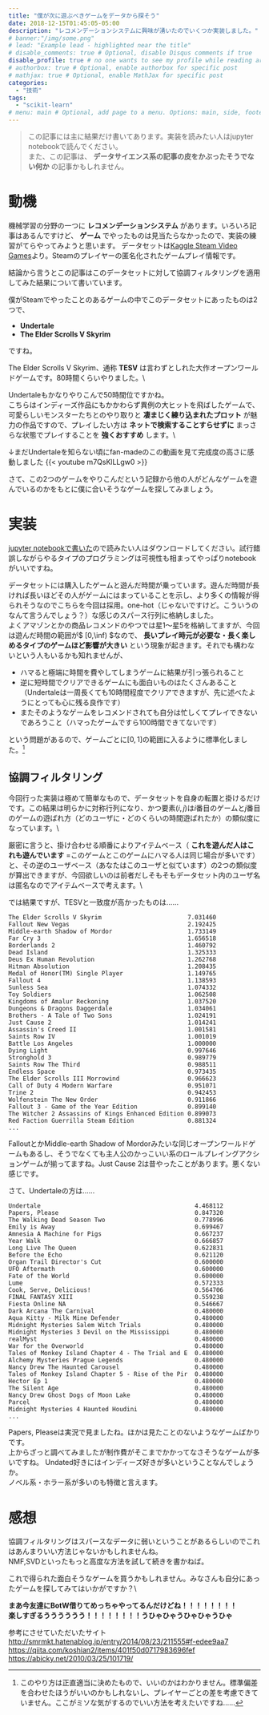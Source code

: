 ```yaml
---
title: "僕が次に遊ぶべきゲームをデータから探そう"
date: 2018-12-15T01:45:05-05:00
description: "レコメンデーションシステムに興味が湧いたのでいくつか実装しました。"
# banner:"/img/some.png"
# lead: "Example lead - highlighted near the title"
# disable_comments: true # Optional, disable Disqus comments if true
disable_profile: true # no one wants to see my profile while reading articles
# authorbox: true # Optional, enable authorbox for specific post
# mathjax: true # Optional, enable MathJax for specific post
categories:
  - "技術"
tags:
  - "scikit-learn"
# menu: main # Optional, add page to a menu. Options: main, side, footer
---
```


> この記事には主に結果だけ書いてあります。実装を読みたい人はjupyter notebookで読んでください。\
> また、この記事は、 **データサイエンス系の記事の皮をかぶったそうでない何か** の記事かもしれません。

# 動機

機械学習の分野の一つに **レコメンデーションシステム** があります。いろいろ記事はあるんですけど、 **ゲーム** でやったものは見当たらなかったので、実装の練習がてらやってみようと思います。
データセットは[Kaggle Steam Video Games](https://www.kaggle.com/tamber/steam-video-games)より。Steamのプレイヤーの匿名化されたゲームプレイ情報です。

結論から言うとこの記事はこのデータセットに対して協調フィルタリングを適用してみた結果について書いています。

僕がSteamでやったことのあるゲームの中でこのデータセットにあったものは2つで、

*  **Undertale** 
*  **The Elder Scrolls V Skyrim** 

ですね。

The Elder Scrolls V Skyrim、通称 **TESV** は言わずとしれた大作オープンワールドゲームです。80時間くらいやりました。\

Undertaleもかなりやりこんで50時間位ですかね。\
こちらはインディーズ作品にもかかわらず異例の大ヒットを飛ばしたゲームで、可愛らしいモンスターたちとのやり取りと **凄まじく練り込まれたプロット** が魅力の作品ですので、プレイしたい方は **ネットで検索することすらせずに** まっさらな状態でプレイすることを **強くおすすめ** します。\

↓まだUndertaleを知らない頃にfan-madeのこの動画を見て完成度の高さに感動しました
{{< youtube m7QsKlLLgw0 >}}

さて、この2つのゲームをやりこんだという記録から他の人がどんなゲームを遊んでいるのかをもとに僕に合いそうなゲームを探してみましょう。

# 実装
[jupyter notebookで書いた](Steam.ipynb)ので読みたい人はダウンロードしてください。試行錯誤しながらやるタイプのプログラミングは可視性も相まってやっぱりnotebookがいいですね。

データセットには購入したゲームと遊んだ時間が乗っています。遊んだ時間が長ければ長いほどその人がゲームにはまっていることを示し、より多くの情報が得られそうなのでこちらを今回は採用。one-hot（じゃないですけど。こういうのなんて言うんでしょう？）な感じのスパース行列に格納しました。\
よくアマゾンとかの商品レコメンドのやつでは星1〜星5を格納してますが、今回は遊んだ時間の範囲が$ [0,\inf) $なので、 **長いプレイ時元が必要な・長く楽しめるタイプのゲームほど影響が大きい** という現象が起きます。それでも構わないという人もいるかも知れませんが、

* ハマると極端に時間を費やしてしまうゲームに結果が引っ張られること
* 逆に短時間でクリアできるゲームにも面白いものはたくさんあること（Undertaleは一周長くても10時間程度でクリアできますが、先に述べたようにとっても心に残る良作です）
* またそのようなゲームをレコメンドされても自分は忙しくてプレイできないであろうこと（ハマったゲームですら100時間できてないです）

という問題があるので、ゲームごとに$[0,1]$の範囲に入るように標準化しました。[^1]

[^1]:このやり方は正直適当に決めたもので、いいのかはわかりません。標準偏差を合わせたほうがいいのかもしれないし、プレイヤーごとの差を考慮できていません。ここがミソな気がするのでいい方法を考えたいですね……

## 協調フィルタリング
今回行った実装は極めて簡単なもので、データセットを自身の転置と掛けるだけです。この結果は明らかに対称行列になり、かつ要素$(i,j)$は$i$番目のゲームと$j$番目のゲームの遊ばれ方（どのユーザに・どのくらいの時間遊ばれたか）の類似度になっています。\

厳密に言うと、掛け合わせる順番によりアイテムベース（ **これを遊んだ人はこれも遊んでいます** =このゲームとこのゲームにハマる人は同じ場合が多いです）と、その逆のユーザベース（あなたはこのユーザと似ています）の2つの類似度が算出できますが、今回欲しいのは前者だしそもそもデータセット内のユーザ名は匿名なのでアイテムベースで考えます。\

では結果ですが、TESVと一致度が高かったものは……
```data
The Elder Scrolls V Skyrim                        7.031460
Fallout New Vegas                                 2.192425
Middle-earth Shadow of Mordor                     1.733149
Far Cry 3                                         1.656518
Borderlands 2                                     1.460792
Dead Island                                       1.325333
Deus Ex Human Revolution                          1.262768
Hitman Absolution                                 1.208435
Medal of Honor(TM) Single Player                  1.149765
Fallout 4                                         1.138593
Sunless Sea                                       1.074332
Toy Soldiers                                      1.062508
Kingdoms of Amalur Reckoning                      1.037520
Dungeons & Dragons Daggerdale                     1.034061
Brothers - A Tale of Two Sons                     1.024191
Just Cause 2                                      1.014241
Assassin's Creed II                               1.001581
Saints Row IV                                     1.001019
Battle Los Angeles                                1.000000
Dying Light                                       0.997646
Stronghold 3                                      0.989779
Saints Row The Third                              0.988511
Endless Space                                     0.973435
The Elder Scrolls III Morrowind                   0.966623
Call of Duty 4 Modern Warfare                     0.951071
Trine 2                                           0.942453
Wolfenstein The New Order                         0.911866
Fallout 3 - Game of the Year Edition              0.899140
The Witcher 2 Assassins of Kings Enhanced Edition 0.899073
Red Faction Guerrilla Steam Edition               0.881324
...   
```

FalloutとかMiddle-earth Shadow of Mordorみたいな同じオープンワールドゲームもあるし、そうでなくても主人公のかっこいい系のロールプレイングアクションゲームが揃ってますね。Just Cause 2は昔やったことがあります。悪くない感じです。

さて、Undertaleの方は……
```data
Undertale                                           4.468112
Papers, Please                                      0.847320
The Walking Dead Season Two                         0.778996
Emily is Away                                       0.699467
Amnesia A Machine for Pigs                          0.667237
Year Walk                                           0.666857
Long Live The Queen                                 0.622831
Before the Echo                                     0.621120
Organ Trail Director's Cut                          0.600000
UFO Aftermath                                       0.600000
Fate of the World                                   0.600000
Lume                                                0.572333
Cook, Serve, Delicious!                             0.564706
FINAL FANTASY XIII                                  0.559238
Fiesta Online NA                                    0.546667
Dark Arcana The Carnival                            0.480000
Aqua Kitty - Milk Mine Defender                     0.480000
Midnight Mysteries Salem Witch Trials               0.480000
Midnight Mysteries 3 Devil on the Mississippi       0.480000
realMyst                                            0.480000
War for the Overworld                               0.480000
Tales of Monkey Island Chapter 4 - The Trial and E  0.480000
Alchemy Mysteries Prague Legends                    0.480000
Nancy Drew The Haunted Carousel                     0.480000
Tales of Monkey Island Chapter 5 - Rise of the Pir  0.480000
Hector Ep 1                                         0.480000
The Silent Age                                      0.480000
Nancy Drew Ghost Dogs of Moon Lake                  0.480000
Parcel                                              0.480000
Midnight Mysteries 4 Haunted Houdini                0.480000
...
```

Papers, Pleaseは実況で見ましたね。ほかは見たことのないようなゲームばかりです。\
上からざっと調べてみましたが制作費がそこまでかかってなさそうなゲームが多いですね。
Undated好きにはインディーズ好きが多いということなんでしょうか。\
ノベル系・ホラー系が多いのも特徴と言えます。


# 感想

協調フィルタリングはスパースなデータに弱いということがあるらしいのでこれはあんまりいい方法じゃないかもしれませんね。\
NMF,SVDといったもっと高度な方法を試して続きを書かねば。

これで得られた面白そうなゲームを買うかもしれません。みなさんも自分にあったゲームを探してみてはいかがですか？\

**まあ今友達にBotW借りてめっちゃやってるんだけどね！！！！！！！！\
楽しすぎるうううううう！！！！！！！！うひゃひゃうひゃひゃうひゃ**

参考にさせていただいたサイト\
http://smrmkt.hatenablog.jp/entry/2014/08/23/211555#f-edee9aa7 \
https://qiita.com/koshian2/items/401f50d0717983696fef \
https://abicky.net/2010/03/25/101719/

